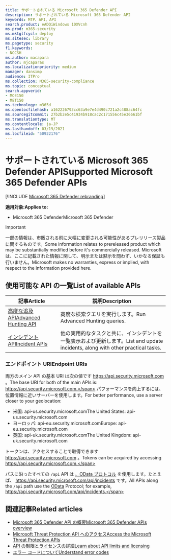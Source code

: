 ```yaml
---
title: サポートされている Microsoft 365 Defender API
description: サポートされている Microsoft 365 Defender API
keywords: MTP、API、API
search.product: eADQiWindows 10XVcnh
ms.prod: m365-security
ms.mktglfcycl: deploy
ms.sitesec: library
ms.pagetype: security
f1.keywords:
- NOCSH
ms.author: macapara
author: mjcaparas
ms.localizationpriority: medium
manager: dansimp
audience: ITPro
ms.collection: M365-security-compliance
ms.topic: conceptual
search.appverid:
- MOE150
- MET150
ms.technology: m365d
ms.openlocfilehash: a162226793cc63a9e7e4d490c721a2c488ac64fc
ms.sourcegitcommit: 27b2b2e5c41934b918cac2c171556c45e36661bf
ms.translationtype: MT
ms.contentlocale: ja-JP
ms.lasthandoff: 03/19/2021
ms.locfileid: "50922176"
---
```

# <a name="supported-microsoft-365-defender-apis"></a><span data-ttu-id="c8e3f-104">サポートされている Microsoft 365 Defender API</span><span class="sxs-lookup"><span data-stu-id="c8e3f-104">Supported Microsoft 365 Defender APIs</span></span> 

[!INCLUDE [Microsoft 365 Defender rebranding](../includes/microsoft-defender.md)]

<span data-ttu-id="c8e3f-105">**適用対象:**</span><span class="sxs-lookup"><span data-stu-id="c8e3f-105">**Applies to:**</span></span>
- <span data-ttu-id="c8e3f-106">Microsoft 365 Defender</span><span class="sxs-lookup"><span data-stu-id="c8e3f-106">Microsoft 365 Defender</span></span>

> [!IMPORTANT]
> <span data-ttu-id="c8e3f-107">一部の情報は、市販される前に大幅に変更される可能性があるプレリリース製品に関するものです。</span><span class="sxs-lookup"><span data-stu-id="c8e3f-107">Some information relates to prereleased product which may be substantially modified before it's commercially released.</span></span> <span data-ttu-id="c8e3f-108">Microsoft は、ここに記載された情報に関して、明示または黙示を問わず、いかなる保証も行いません。</span><span class="sxs-lookup"><span data-stu-id="c8e3f-108">Microsoft makes no warranties, express or implied, with respect to the information provided here.</span></span>

## <a name="list-of-available-apis"></a><span data-ttu-id="c8e3f-109">使用可能な API の一覧</span><span class="sxs-lookup"><span data-stu-id="c8e3f-109">List of available APIs</span></span>

<span data-ttu-id="c8e3f-110">記事</span><span class="sxs-lookup"><span data-stu-id="c8e3f-110">Article</span></span> | <span data-ttu-id="c8e3f-111">説明</span><span class="sxs-lookup"><span data-stu-id="c8e3f-111">Description</span></span>
-|-
[<span data-ttu-id="c8e3f-112">高度な追及 API</span><span class="sxs-lookup"><span data-stu-id="c8e3f-112">Advanced Hunting API</span></span>](api-advanced-hunting.md) | <span data-ttu-id="c8e3f-113">高度な検索クエリを実行します。</span><span class="sxs-lookup"><span data-stu-id="c8e3f-113">Run Advanced Hunting queries.</span></span>
[<span data-ttu-id="c8e3f-114">インシデント API</span><span class="sxs-lookup"><span data-stu-id="c8e3f-114">Incident APIs</span></span>](api-incident.md) | <span data-ttu-id="c8e3f-115">他の実用的なタスクと共に、インシデントを一覧表示および更新します。</span><span class="sxs-lookup"><span data-stu-id="c8e3f-115">List and update incidents, along with other practical tasks.</span></span>

### <a name="endpoint-uris"></a><span data-ttu-id="c8e3f-116">エンドポイント URI</span><span class="sxs-lookup"><span data-stu-id="c8e3f-116">Endpoint URIs</span></span>

<span data-ttu-id="c8e3f-117">両方のメイン API の基本 URI は次の値です https://api.security.microsoft.com 。</span><span class="sxs-lookup"><span data-stu-id="c8e3f-117">The base URI for both of the main APIs is: https://api.security.microsoft.com.</span></span> <span data-ttu-id="c8e3f-118">パフォーマンスを向上するには、位置情報に近いサーバーを使用します。</span><span class="sxs-lookup"><span data-stu-id="c8e3f-118">For better performance, use a server closer to your geolocation:</span></span>

- <span data-ttu-id="c8e3f-119">米国: api-us.security.microsoft.com</span><span class="sxs-lookup"><span data-stu-id="c8e3f-119">The United States: api-us.security.microsoft.com</span></span>
- <span data-ttu-id="c8e3f-120">ヨーロッパ: api-eu.security.microsoft.com</span><span class="sxs-lookup"><span data-stu-id="c8e3f-120">Europe: api-eu.security.microsoft.com</span></span>
- <span data-ttu-id="c8e3f-121">英国: api-uk.security.microsoft.com</span><span class="sxs-lookup"><span data-stu-id="c8e3f-121">The United Kingdom: api-uk.security.microsoft.com</span></span>

<span data-ttu-id="c8e3f-122">トークンは、アクセスすることで取得できます https://api.security.microsoft.com 。</span><span class="sxs-lookup"><span data-stu-id="c8e3f-122">Tokens can be acquired by accessing https://api.security.microsoft.com.</span></span>

<span data-ttu-id="c8e3f-123">パスに沿ったすべての `/api` API は [、OData プロトコル](/odata/overview) を使用します。たとえば、 https://api.security.microsoft.com/api/incidents です。</span><span class="sxs-lookup"><span data-stu-id="c8e3f-123">All APIs along the `/api` path use the [OData](/odata/overview) Protocol; for example, https://api.security.microsoft.com/api/incidents.</span></span>

## <a name="related-articles"></a><span data-ttu-id="c8e3f-124">関連記事</span><span class="sxs-lookup"><span data-stu-id="c8e3f-124">Related articles</span></span>

- [<span data-ttu-id="c8e3f-125">Microsoft 365 Defender API の概要</span><span class="sxs-lookup"><span data-stu-id="c8e3f-125">Microsoft 365 Defender APIs overview</span></span>](api-overview.md)
- [<span data-ttu-id="c8e3f-126">Microsoft Threat Protection API へのアクセス</span><span class="sxs-lookup"><span data-stu-id="c8e3f-126">Access the Microsoft Threat Protection APIs</span></span>](api-access.md)
- [<span data-ttu-id="c8e3f-127">API の制限とライセンスの詳細</span><span class="sxs-lookup"><span data-stu-id="c8e3f-127">Learn about API limits and licensing</span></span>](api-terms.md)
- [<span data-ttu-id="c8e3f-128">エラー コードについて</span><span class="sxs-lookup"><span data-stu-id="c8e3f-128">Understand error codes</span></span>](api-error-codes.md)